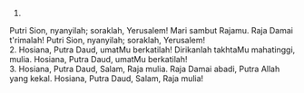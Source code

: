 1.
Putri Sion, nyanyilah; soraklah, Yerusalem!
Mari sambut Rajamu. Raja Damai t'rimalah!
Putri Sion, nyanyilah; soraklah, Yerusalem!
<br>
2.
Hosiana, Putra Daud, umatMu berkatilah!
Dirikanlah takhtaMu mahatinggi, mulia.
Hosiana, Putra Daud, umatMu berkatilah!
<br>
3.
Hosiana, Putra Daud, Salam, Raja mulia.
Raja Damai abadi, Putra Allah yang kekal.
Hosiana, Putra Daud, Salam, Raja mulia!
